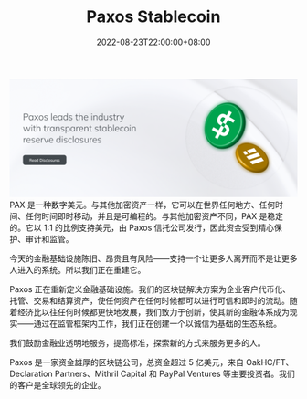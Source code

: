 ﻿---
title: "Paxos Stablecoin"
description: "PAX 是一种数字美元。与其他加密资产一样，它可以在世界任何地方、任何时间、任何时间即时移动，并且是可编程的。与其他加密资产不同，PAX 是稳定的。它以 1:1 的比例支持美元，由 Paxos 信托公司发行，因此资金受到精心保护、审计和监管。"
date: 2022-08-23T22:00:00+08:00
lastmod: 2022-08-23T14:00:00+08:00
draft: false
authors: ["Cindy"]
featuredImage: "paxos-stablecoin.png"
tags: ["Other","Paxos Stablecoin"]
categories: ["nfts"]
nfts: ["Other"]
blockchain: "ONT"
website: "https://paxos.com/usdp/"
twitter: "https://twitter.com/RelentlessTCG"
discord: "https://discord.com/invite/DDnfXgz"
telegram: ""
github: ""
youtube: ""
twitch: ""
facebook: ""
instagram: ""
reddit: ""
medium: ""
steam: ""
gitbook: ""
googleplay: ""
appstore: ""
status: "Live"
weight: 
lightgallery: true
toc: true
pinned: false
recommend: false
recommend1: false
---
![56534488](20220823164727.png)PAX 是一种数字美元。与其他加密资产一样，它可以在世界任何地方、任何时间、任何时间即时移动，并且是可编程的。与其他加密资产不同，PAX 是稳定的。它以 1:1 的比例支持美元，由 Paxos 信托公司发行，因此资金受到精心保护、审计和监管。

今天的金融基础设施陈旧、昂贵且有风险——支持一个让更多人离开而不是让更多人进入的系统。所以我们正在重建它。

 Paxos 正在重新定义金融基础设施。我们的区块链解决方案为企业客户代币化、托管、交易和结算资产，使任何资产在任何时候都可以进行可信和即时的流动。随着经济比以往任何时候都更快地发展，我们致力于创新，使其新的金融体系成为现实——通过在监管框架内工作，我们正在创建一个以诚信为基础的生态系统。

 我们鼓励金融业透明地服务，提高标准，探索新的方式来服务更多的人。

Paxos 是一家资金雄厚的区块链公司，总资金超过 5 亿美元，来自 OakHC/FT、Declaration Partners、Mithril Capital 和 PayPal Ventures 等主要投资者。我们的客户是全球领先的企业。